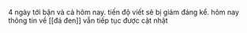 4 ngày tới bận và cả hôm nay. tiến độ viết sẽ bị giảm đáng kể. 
hôm nay thông tin về [[đá đen]] vẫn tiếp tục được cật nhật 
